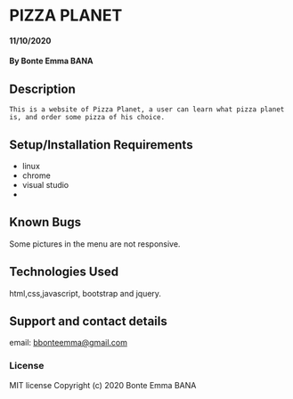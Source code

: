 # PIZZA PLANET
#### 11/10/2020
#### By     Bonte Emma BANA
## Description
    This is a website of Pizza Planet, a user can learn what pizza planet is, and order some pizza of his choice.
## Setup/Installation Requirements
* linux
* chrome
* visual studio
* 

## Known Bugs
Some pictures in the menu are not responsive.
## Technologies Used
html,css,javascript, bootstrap and jquery.
## Support and contact details
email: bbonteemma@gmail.com
### License
MIT license
Copyright (c) 2020 Bonte Emma BANA
  